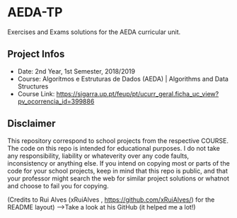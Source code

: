 # AEDA-TP
Exercises and Exams solutions for the AEDA curricular unit.

## Project Infos
* Date: 2nd Year, 1st Semester, 2018/2019
* Course: Algorítmos e Estruturas de Dados (AEDA) | Algorithms and Data Structures
* Course Link: https://sigarra.up.pt/feup/pt/ucurr_geral.ficha_uc_view?pv_ocorrencia_id=399886

## Disclaimer
This repository correspond to school projects from the respective COURSE. The code on this repo is intended for educational purposes. I do not take any responsibility, liability or whateverity over any code faults, inconsistency or anything else. If you intend on copying most or parts of the code for your school projects, keep in mind that this repo is public, and that your professor might search the web for similar project solutions or whatnot and choose to fail you for copying.

(Credits to Rui Alves (xRuiAlves , https://github.com/xRuiAlves/) for the README layout) -->Take a look at his GitHub (it helped me a lot!)
